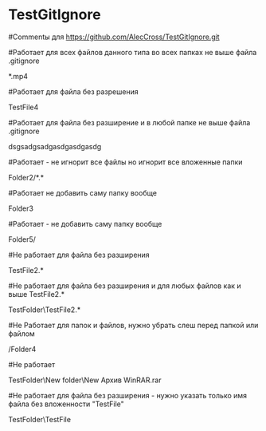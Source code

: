# TestGitIgnore

#Commentы для https://github.com/AlecCross/TestGitIgnore.git

#Работает для всех файлов данного типа во всех папках не выше файла .gitignore
<p>*.mp4</p>

#Работает для файла без разрешения
<p>TestFile4</p>

#Работает для файла без разширение и в любой папке не выше файла .gitignore
<p>dsgsadgsadgasdgasdgasdg</p>

#Работает - не игнорит все файлы но игнорит все вложенные папки
<p>Folder2/*.*</p>

#Работает не добавить саму папку вообще
<p>Folder3</p>

#Работает - не добавить саму папку вообще
<p>Folder5/</p>

#Не работает для файла без разширения
<p>TestFile2.*</p>

#Не работает для файла без разширения и для любых файлов как и выше TestFile2.*
<p>TestFolder\TestFile2.*</p>

#Не Работает для папок и файлов, нужно убрать слеш перед папкой или файлом
<p>/Folder4</p>

#Не работает
<p>TestFolder\New folder\New Архив WinRAR.rar</p>

#Не работает для файла без разширения - нужно указать только имя файла без вложенности "TestFile"
<p>TestFolder\TestFile</p>
